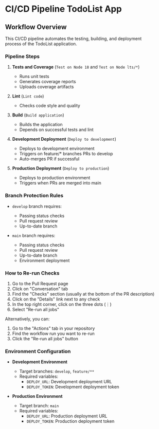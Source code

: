 # CI/CD Pipeline TodoList App

## Workflow Overview

This CI/CD pipeline automates the testing, building, and deployment process of the TodoList application.

### Pipeline Steps

1. **Tests and Coverage** (`Test on Node 18` and `Test on Node lts/*`)

   - Runs unit tests
   - Generates coverage reports
   - Uploads coverage artifacts

2. **Lint** (`Lint code`)

   - Checks code style and quality

3. **Build** (`Build application`)

   - Builds the application
   - Depends on successful tests and lint

4. **Development Deployment** (`Deploy to development`)

   - Deploys to development environment
   - Triggers on feature/\* branches PRs to develop
   - Auto-merges PR if successful

5. **Production Deployment** (`Deploy to production`)
   - Deploys to production environment
   - Triggers when PRs are merged into main

### Branch Protection Rules

- `develop` branch requires:

  - Passing status checks
  - Pull request review
  - Up-to-date branch

- `main` branch requires:
  - Passing status checks
  - Pull request review
  - Up-to-date branch
  - Environment deployment

### How to Re-run Checks

1. Go to the Pull Request page
2. Click on "Conversation" tab
3. Find the "Checks" section (usually at the bottom of the PR description)
4. Click on the "Details" link next to any check
5. In the top right corner, click on the three dots (⋮)
6. Select "Re-run all jobs"

Alternatively, you can:

1. Go to the "Actions" tab in your repository
2. Find the workflow run you want to re-run
3. Click the "Re-run all jobs" button

### Environment Configuration

- **Development Environment**

  - Target branches: `develop`, `feature/**`
  - Required variables:
    - `DEPLOY_URL`: Development deployment URL
    - `DEPLOY_TOKEN`: Development deployment token

- **Production Environment**
  - Target branch: `main`
  - Required variables:
    - `DEPLOY_URL`: Production deployment URL
    - `DEPLOY_TOKEN`: Production deployment token
